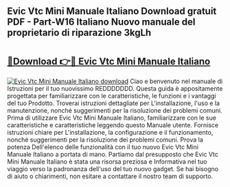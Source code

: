 ## Evic Vtc Mini Manuale Italiano Download gratuit PDF - Part-W16 Italiano Nuovo manuale del proprietario di riparazione 3kgLh

# <h2><a href="http://dfdvxa3.blite.top/?on=Evic+Vtc+Mini+Manuale+Italiano">🔗Download 👉🔴 Evic Vtc Mini Manuale Italiano</a></h2>

[![Evic Vtc Mini Manuale Italiano download](https://i.imgur.com/lujVjoI.png)](http://dfdvxa3.blite.top/?on=Evic+Vtc+Mini+Manuale+Italiano)
Ciao e benvenuto nel manuale di Istruzioni per il tuo nuovissimo REDDDDDDD. Questa guida è appositamente progettata per familiarizzare con le caratteristiche, le funzioni e i vantaggi del tuo Prodotto. Troverai istruzioni dettagliate per L'installazione, l'uso e la manutenzione, nonché suggerimenti per la risoluzione dei problemi comuni. Prima di utilizzare Evic Vtc Mini Manuale Italiano, familiarizzare con le sue caratteristiche e caratteristiche leggendo questo Manuale utente. Fornisce istruzioni chiare per L'installazione, la configurazione e il funzionamento, nonché suggerimenti per la risoluzione dei problemi comuni. Prova la potenza Dell'elenco delle funzionalità con il tuo nuovo Evic Vtc Mini Manuale Italiano a portata di mano. Partiamo dal presupposto che Evic Vtc Mini Manuale Italiano è stata una risorsa preziosa e Informativa nel tuo viaggio verso la padronanza dell'uso del tuo nuovo gadget. Se hai bisogno di aiuto o chiarimenti, non esitare a contattare il nostro team di supporto.
